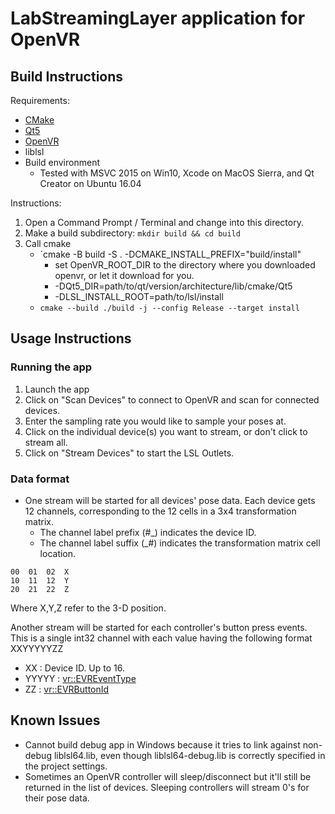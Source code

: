 # LabStreamingLayer application for OpenVR

## Build Instructions

Requirements:

* [CMake](https://cmake.org/download/)
* [Qt5](https://www.qt.io/download-open-source/)
* [OpenVR](https://github.com/ValveSoftware/openvr)
* liblsl
* Build environment
    * Tested with MSVC 2015 on Win10, Xcode on MacOS Sierra, and Qt Creator on Ubuntu 16.04

Instructions:

1. Open a Command Prompt / Terminal and change into this directory.
1. Make a build subdirectory: `mkdir build && cd build`
1. Call cmake
    * `cmake -B build -S . -DCMAKE_INSTALL_PREFIX="build/install"
        * set OpenVR_ROOT_DIR to the directory where you downloaded openvr, or let it download for you.
        * -DQt5_DIR=path/to/qt/version/architecture/lib/cmake/Qt5
        * -DLSL_INSTALL_ROOT=path/to/lsl/install
    * `cmake --build ./build -j --config Release --target install`


## Usage Instructions

### Running the app

1. Launch the app
1. Click on "Scan Devices" to connect to OpenVR and scan for connected devices.
1. Enter the sampling rate you would like to sample your poses at.
1. Click on the individual device(s) you want to stream, or don't click to stream all.
1. Click on "Stream Devices" to start the LSL Outlets.

### Data format

* One stream will be started for all devices' pose data. Each device gets 12 channels, corresponding to the 12 cells in a 3x4 transformation matrix.
    * The channel label prefix (#_) indicates the device ID.
    * The channel label suffix (_#) indicates the transformation matrix cell location.

```
00	01	02	X
10	11	12	Y
20	21	22	Z
```

Where X,Y,Z refer to the 3-D position.

Another stream will be started for each controller's button press events.
This is a single int32 channel with each value having the following format XXYYYYYZZ

* XX : Device ID. Up to 16.
* YYYYY : [vr::EVREventType](https://github.com/ValveSoftware/openvr/blob/master/headers/openvr.h#L449-L585)
* ZZ : [vr::EVRButtonId](https://github.com/ValveSoftware/openvr/blob/master/headers/openvr.h#L600-L626)

## Known Issues

* Cannot build debug app in Windows because it tries to link against non-debug liblsl64.lib, even though liblsl64-debug.lib is correctly specified in the project settings.
* Sometimes an OpenVR controller will sleep/disconnect but it'll still be returned in the list of devices. Sleeping controllers will stream 0's for their pose data.
